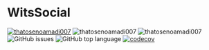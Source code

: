 # WitsSocial

[![thatosenoamadi007](https://circleci.com/gh/thatosenoamadi007/WitsSocial.svg?style=svg)](https://app.circleci.com/pipelines/github/thatosenoamadi007/WitsSocial?branch=main) ![thatosenoamadi007](https://img.shields.io/badge/coverage-7%25-red) ![thatosenoamadi007](https://img.shields.io/github/issues/thatosenoamadi007/WitsSocial)
<img alt="GitHub issues" src="https://img.shields.io/github/issues-raw/thatosenoamadi007/WitsSocial"> <img alt="GitHub top language" src="https://img.shields.io/github/languages/top/thatosenoamadi007/WitsSocial">
[![codecov](https://codecov.io/gh/thatosenoamadi007/Wits-Social/branch/main/graph/badge.svg?token=dDP18TfQon)](https://codecov.io/gh/thatosenoamadi007/Wits-Social)
